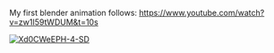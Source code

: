 My first blender animation follows: https://www.youtube.com/watch?v=zw1I59tWDUM&t=10s

[![Xd0CWeEPH-4-SD](https://user-images.githubusercontent.com/26715851/130355775-fa1f4579-9c6a-494a-b9b3-653fb70e0573.jpg)](https://youtu.be/Xd0CWeEPH-4)



